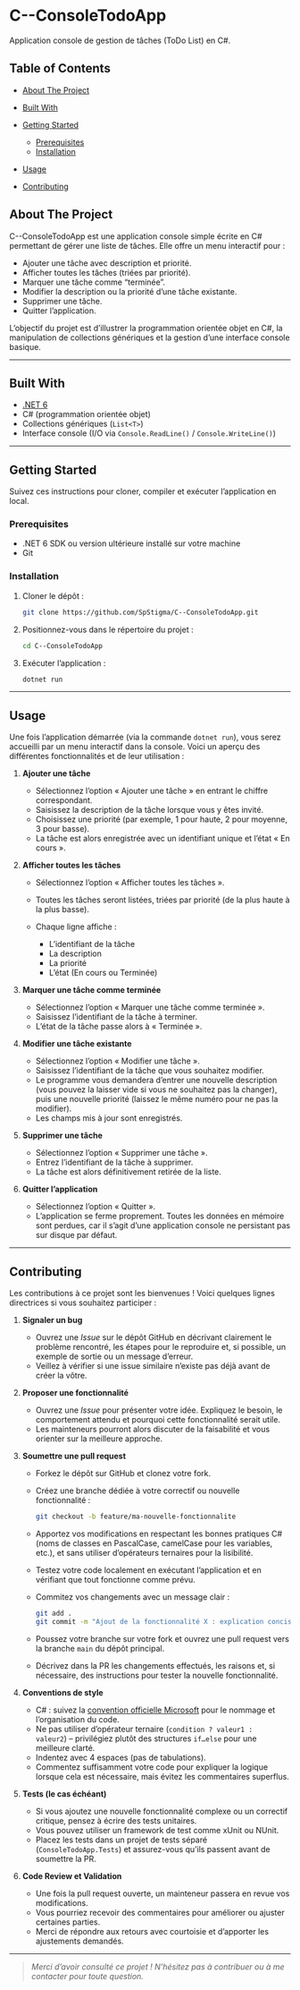 # C--ConsoleTodoApp

Application console de gestion de tâches (ToDo List) en C#.

## Table of Contents

* [About The Project](#about-the-project)
* [Built With](#built-with)
* [Getting Started](#getting-started)

  * [Prerequisites](#prerequisites)
  * [Installation](#installation)
* [Usage](#usage)
* [Contributing](#contributing)

## About The Project

C--ConsoleTodoApp est une application console simple écrite en C# permettant de gérer une liste de tâches.
Elle offre un menu interactif pour :

* Ajouter une tâche avec description et priorité.
* Afficher toutes les tâches (triées par priorité).
* Marquer une tâche comme “terminée”.
* Modifier la description ou la priorité d’une tâche existante.
* Supprimer une tâche.
* Quitter l’application.

L’objectif du projet est d’illustrer la programmation orientée objet en C#, la manipulation de collections génériques et la gestion d’une interface console basique.

---

## Built With

* [.NET 6](https://dotnet.microsoft.com/download/dotnet/6.0)
* C# (programmation orientée objet)
* Collections génériques (`List<T>`)
* Interface console (I/O via `Console.ReadLine()` / `Console.WriteLine()`)

---

## Getting Started

Suivez ces instructions pour cloner, compiler et exécuter l’application en local.

### Prerequisites

* .NET 6 SDK ou version ultérieure installé sur votre machine
* Git

### Installation

1. Cloner le dépôt :

   ```bash
   git clone https://github.com/SpStigma/C--ConsoleTodoApp.git
   ```
2. Positionnez-vous dans le répertoire du projet :

   ```bash
   cd C--ConsoleTodoApp
   ```
3. Exécuter l’application :

   ```bash
   dotnet run
   ```

---

## Usage

Une fois l’application démarrée (via la commande `dotnet run`), vous serez accueilli par un menu interactif dans la console. Voici un aperçu des différentes fonctionnalités et de leur utilisation :

1. **Ajouter une tâche**

   * Sélectionnez l’option « Ajouter une tâche » en entrant le chiffre correspondant.
   * Saisissez la description de la tâche lorsque vous y êtes invité.
   * Choisissez une priorité (par exemple, 1 pour haute, 2 pour moyenne, 3 pour basse).
   * La tâche est alors enregistrée avec un identifiant unique et l’état « En cours ».

2. **Afficher toutes les tâches**

   * Sélectionnez l’option « Afficher toutes les tâches ».
   * Toutes les tâches seront listées, triées par priorité (de la plus haute à la plus basse).
   * Chaque ligne affiche :

     * L’identifiant de la tâche
     * La description
     * La priorité
     * L’état (En cours ou Terminée)

3. **Marquer une tâche comme terminée**

   * Sélectionnez l’option « Marquer une tâche comme terminée ».
   * Saisissez l’identifiant de la tâche à terminer.
   * L’état de la tâche passe alors à « Terminée ».

4. **Modifier une tâche existante**

   * Sélectionnez l’option « Modifier une tâche ».
   * Saisissez l’identifiant de la tâche que vous souhaitez modifier.
   * Le programme vous demandera d’entrer une nouvelle description (vous pouvez la laisser vide si vous ne souhaitez pas la changer), puis une nouvelle priorité (laissez le même numéro pour ne pas la modifier).
   * Les champs mis à jour sont enregistrés.

5. **Supprimer une tâche**

   * Sélectionnez l’option « Supprimer une tâche ».
   * Entrez l’identifiant de la tâche à supprimer.
   * La tâche est alors définitivement retirée de la liste.

6. **Quitter l’application**

   * Sélectionnez l’option « Quitter ».
   * L’application se ferme proprement. Toutes les données en mémoire sont perdues, car il s’agit d’une application console ne persistant pas sur disque par défaut.

---

## Contributing

Les contributions à ce projet sont les bienvenues ! Voici quelques lignes directrices si vous souhaitez participer :

1. **Signaler un bug**

   * Ouvrez une *Issue* sur le dépôt GitHub en décrivant clairement le problème rencontré, les étapes pour le reproduire et, si possible, un exemple de sortie ou un message d’erreur.
   * Veillez à vérifier si une issue similaire n’existe pas déjà avant de créer la vôtre.

2. **Proposer une fonctionnalité**

   * Ouvrez une *Issue* pour présenter votre idée. Expliquez le besoin, le comportement attendu et pourquoi cette fonctionnalité serait utile.
   * Les mainteneurs pourront alors discuter de la faisabilité et vous orienter sur la meilleure approche.

3. **Soumettre une pull request**

   * Forkez le dépôt sur GitHub et clonez votre fork.
   * Créez une branche dédiée à votre correctif ou nouvelle fonctionnalité :

     ```bash
     git checkout -b feature/ma-nouvelle-fonctionnalite
     ```
   * Apportez vos modifications en respectant les bonnes pratiques C# (noms de classes en PascalCase, camelCase pour les variables, etc.), et sans utiliser d’opérateurs ternaires pour la lisibilité.
   * Testez votre code localement en exécutant l’application et en vérifiant que tout fonctionne comme prévu.
   * Commitez vos changements avec un message clair :

     ```bash
     git add .
     git commit -m "Ajout de la fonctionnalité X : explication concise"
     ```
   * Poussez votre branche sur votre fork et ouvrez une pull request vers la branche `main` du dépôt principal.
   * Décrivez dans la PR les changements effectués, les raisons et, si nécessaire, des instructions pour tester la nouvelle fonctionnalité.

4. **Conventions de style**

   * C# : suivez la [convention officielle Microsoft](https://docs.microsoft.com/dotnet/csharp/fundamentals/coding-style/coding-conventions) pour le nommage et l’organisation du code.
   * Ne pas utiliser d’opérateur ternaire (`condition ? valeur1 : valeur2`) – privilégiez plutôt des structures `if…else` pour une meilleure clarté.
   * Indentez avec 4 espaces (pas de tabulations).
   * Commentez suffisamment votre code pour expliquer la logique lorsque cela est nécessaire, mais évitez les commentaires superflus.

5. **Tests (le cas échéant)**

   * Si vous ajoutez une nouvelle fonctionnalité complexe ou un correctif critique, pensez à écrire des tests unitaires.
   * Vous pouvez utiliser un framework de test comme xUnit ou NUnit.
   * Placez les tests dans un projet de tests séparé (`ConsoleTodoApp.Tests`) et assurez-vous qu’ils passent avant de soumettre la PR.

6. **Code Review et Validation**

   * Une fois la pull request ouverte, un mainteneur passera en revue vos modifications.
   * Vous pourriez recevoir des commentaires pour améliorer ou ajuster certaines parties.
   * Merci de répondre aux retours avec courtoisie et d’apporter les ajustements demandés.

---

> *Merci d’avoir consulté ce projet ! N’hésitez pas à contribuer ou à me contacter pour toute question.*
